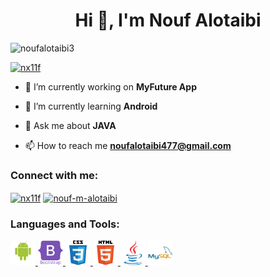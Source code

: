 <h1 align="center">Hi 👋, I'm Nouf Alotaibi</h1>
<p align="left"> <img src="https://komarev.com/ghpvc/?username=noufalotaibi3&label=Profile%20views&color=0e75b6&style=flat" alt="noufalotaibi3" /> </p>

<p align="left"> <a href="https://twitter.com/nx11f" target="blank"><img src="https://img.shields.io/twitter/follow/nx11f?logo=twitter&style=for-the-badge" alt="nx11f" /></a> </p>

- 🔭 I’m currently working on **MyFuture App**

- 🌱 I’m currently learning **Android**

- 💬 Ask me about **JAVA**

- 📫 How to reach me **noufalotaibi477@gmail.com**

<h3 align="left">Connect with me:</h3>
<p align="left">
<a href="https://twitter.com/nx11f" target="blank"><img align="center" src="https://raw.githubusercontent.com/rahuldkjain/github-profile-readme-generator/master/src/images/icons/Social/twitter.svg" alt="nx11f" height="30" width="40" /></a>
<a href="https://linkedin.com/in/nouf-m-alotaibi" target="blank"><img align="center" src="https://raw.githubusercontent.com/rahuldkjain/github-profile-readme-generator/master/src/images/icons/Social/linked-in-alt.svg" alt="nouf-m-alotaibi" height="30" width="40" /></a>
</p>

<h3 align="left">Languages and Tools:</h3>
<p align="left"> <a href="https://developer.android.com" target="_blank" rel="noreferrer"> <img src="https://raw.githubusercontent.com/devicons/devicon/master/icons/android/android-original-wordmark.svg" alt="android" width="40" height="40"/> </a> <a href="https://getbootstrap.com" target="_blank" rel="noreferrer"> <img src="https://raw.githubusercontent.com/devicons/devicon/master/icons/bootstrap/bootstrap-plain-wordmark.svg" alt="bootstrap" width="40" height="40"/> </a> <a href="https://www.w3schools.com/css/" target="_blank" rel="noreferrer"> <img src="https://raw.githubusercontent.com/devicons/devicon/master/icons/css3/css3-original-wordmark.svg" alt="css3" width="40" height="40"/> </a> <a href="https://www.w3.org/html/" target="_blank" rel="noreferrer"> <img src="https://raw.githubusercontent.com/devicons/devicon/master/icons/html5/html5-original-wordmark.svg" alt="html5" width="40" height="40"/> </a> <a href="https://www.java.com" target="_blank" rel="noreferrer"> <img src="https://raw.githubusercontent.com/devicons/devicon/master/icons/java/java-original.svg" alt="java" width="40" height="40"/> </a> <a href="https://www.mysql.com/" target="_blank" rel="noreferrer"> <img src="https://raw.githubusercontent.com/devicons/devicon/master/icons/mysql/mysql-original-wordmark.svg" alt="mysql" width="40" height="40"/> </a> </p>
